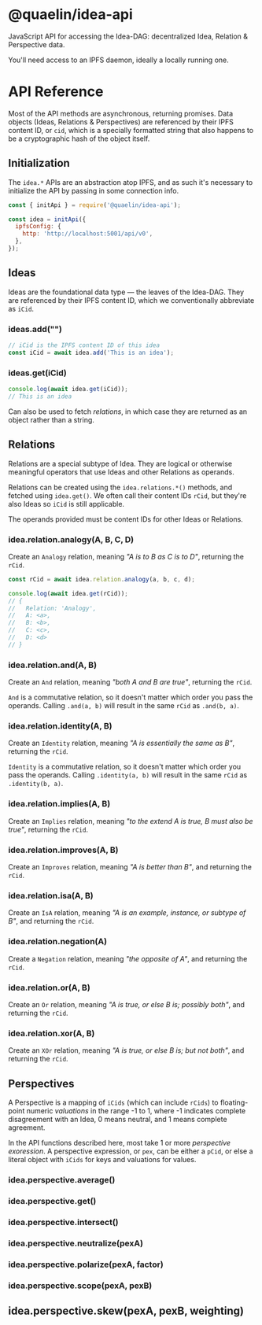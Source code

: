 # @quaelin/idea-api

JavaScript API for accessing the Idea-DAG: decentralized Idea, Relation &
Perspective data.

You'll need access to an IPFS daemon, ideally a locally running one.

# API Reference

Most of the API methods are asynchronous, returning promises.  Data objects
(Ideas, Relations & Perspectives) are referenced by their IPFS content ID, or
`cid`, which is a specially formatted string that also happens to be a
cryptographic hash of the object itself.

## Initialization

The `idea.*` APIs are an abstraction atop IPFS, and as such it's necessary to
initialize the API by passing in some connection info.

```js
const { initApi } = require('@quaelin/idea-api');

const idea = initApi({
  ipfsConfig: {
    http: 'http://localhost:5001/api/v0',
  },
});
```

## Ideas

Ideas are the foundational data type &mdash; the leaves of the Idea-DAG.  They
are referenced by their IPFS content ID, which we conventionally abbreviate as
`iCid`.

### ideas.add("<text>")

```js
// iCid is the IPFS content ID of this idea
const iCid = await idea.add('This is an idea');
```

### ideas.get(iCid)

```js
console.log(await idea.get(iCid));
// This is an idea
```

Can also be used to fetch _relations_, in which case they are returned as an
object rather than a string.

## Relations

Relations are a special subtype of Idea.  They are logical or otherwise
meaningful operators that use Ideas and other Relations as operands.

Relations can be created using the `idea.relations.*()` methods, and fetched
using `idea.get()`.  We often call their content IDs `rCid`, but they're also
Ideas so `iCid` is still applicable.

The operands provided must be content IDs for other Ideas or Relations.

### idea.relation.analogy(A, B, C, D)

Create an `Analogy` relation, meaning _"A is to B as C is to D"_, returning the
`rCid`.

```js
const rCid = await idea.relation.analogy(a, b, c, d);

console.log(await idea.get(rCid));
// {
//   Relation: 'Analogy',
//   A: <a>,
//   B: <b>,
//   C: <c>,
//   D: <d>
// }
```

### idea.relation.and(A, B)

Create an `And` relation, meaning _"both A and B are true"_, returning the
`rCid`.

`And` is a commutative relation, so it doesn't matter which order you pass the
operands.  Calling `.and(a, b)` will result in the same `rCid` as `.and(b, a)`.

### idea.relation.identity(A, B)

Create an `Identity` relation, meaning _"A is essentially the same as B"_,
returning the `rCid`.

`Identity` is a commutative relation, so it doesn't matter which order you pass
the operands.  Calling `.identity(a, b)` will result in the same `rCid` as
`.identity(b, a)`.

### idea.relation.implies(A, B)

Create an `Implies` relation, meaning _"to the extend A is true, B must also be
true"_, returning the `rCid`.

### idea.relation.improves(A, B)

Create an `Improves` relation, meaning _"A is better than B"_, and returning the
`rCid`.

### idea.relation.isa(A, B)

Create an `IsA` relation, meaning _"A is an example, instance, or subtype of
B"_, and returning the `rCid`.

### idea.relation.negation(A)

Create a `Negation` relation, meaning _"the opposite of A"_, and returning the
`rCid`.

### idea.relation.or(A, B)

Create an `Or` relation, meaning _"A is true, or else B is; possibly both"_,
and returning the `rCid`.

### idea.relation.xor(A, B)

Create an `XOr` relation, meaning _"A is true, or else B is; but not both"_,
and returning the `rCid`.

## Perspectives

A Perspective is a mapping of `iCids` (which can include `rCids`) to
floating-point numeric _valuations_ in the range -1 to 1, where -1 indicates
complete disagreement with an Idea, 0 means neutral, and 1 means complete
agreement.

In the API functions described here, most take 1 or more _perspective
exoression_.  A perspective expression, or `pex`, can be either a `pCid`, or
else a literal object with `iCids` for keys and valuations for values.

### idea.perspective.average()

### idea.perspective.get()

### idea.perspective.intersect()

### idea.perspective.neutralize(pexA)

### idea.perspective.polarize(pexA, factor)

### idea.perspective.scope(pexA, pexB)

## idea.perspective.skew(pexA, pexB, weighting)
